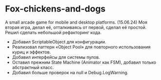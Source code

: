 # Fox-chickens-and-dogs
A small arcade game for mobile and desktop platforms. (15.06.24)
Моя вторая игра, делал её, отталкиваясь от первой, сделал её простой. Решил сделать небольшой рефакторинг кода.

- Добавил ScriptableObject для конфигурации.
- Реализовал паттерн «Object Pool» для повторного использования куриц и эффектов.
- Добавил интерфейсы для системы пулов.
- Оставил прежним State Machine (Animator как FSM), добавил только абстрактный класс.
- Добавил больше проверок на null и Debug.LogWarning.
